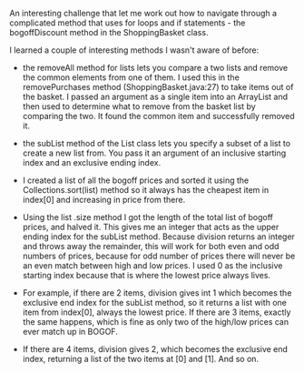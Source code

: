 An interesting challenge that let me work out how to navigate through a complicated method that uses for loops and if statements - the bogoffDiscount method in the ShoppingBasket class.

I learned a couple of interesting methods I wasn't aware of before:

* the removeAll method for lists lets you compare a two lists and remove the common elements from one of them. I used this in the removePurchases method (ShoppingBasket.java:27) to take items out of the basket. I passed an argument as a single item into an ArrayList and then used to determine what to remove from the basket list by comparing the two. It found the common item and successfully removed it.

* the subList method of the List class lets you specify a subset of a list to create a new list from. You pass it an argument of an inclusive starting index and an exclusive ending index. 
 * I created a list of all the bogoff prices and sorted it using the Collections.sort(list) method so it always has the cheapest item in index[0] and increasing in price from there. 
 * Using the list .size method I got the length of the total list of bogoff prices, and halved it. This gives me an integer that acts as the upper ending index for the subList method. Because division returns an integer and throws away the remainder, this will work for both even and odd numbers of prices, because for odd number of prices there will never be an even match between high and low prices. I used 0 as the inclusive starting index because that is where the lowest price always lives.
 * For example, if there are 2 items, division gives int 1 which becomes the exclusive end index for the subList method, so it returns a list with one item from index[0], always the lowest price. If there are 3 items, exactly the same happens, which is fine as only two of the high/low prices can ever match up in BOGOF.
 * If there are 4 items, division gives 2, which becomes the exclusive end index, returning a list of the two items at [0] and [1]. And so on. 